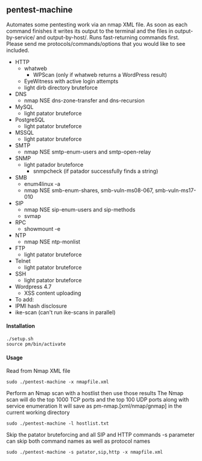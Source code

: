 pentest-machine
------
Automates some pentesting work via an nmap XML file. As soon as each command finishes it writes its output to the terminal and the files in output-by-service/ and output-by-host/. Runs fast-returning commands first. Please send me protocols/commands/options that you would like to see included.

* HTTP
  * whatweb
    * WPScan (only if whatweb returns a WordPress result)
  * EyeWitness with active login attempts
  * light dirb directory bruteforce
* DNS
  * nmap NSE dns-zone-transfer and dns-recursion
* MySQL
  * light patator bruteforce
* PostgreSQL
  * light patator bruteforce
* MSSQL
  * light patator bruteforce
* SMTP
  * nmap NSE smtp-enum-users and smtp-open-relay
* SNMP
  * light patador bruteforce
    * snmpcheck (if patador successfully finds a string)
* SMB
  * enum4linux -a
  * nmap NSE smb-enum-shares, smb-vuln-ms08-067, smb-vuln-ms17-010
* SIP
  * nmap NSE sip-enum-users and sip-methods
  * svmap
* RPC
  * showmount -e
* NTP
  * nmap NSE ntp-monlist
* FTP
  * light patator bruteforce
* Telnet
  * light patator bruteforce
* SSH
  * light patator bruteforce
* Wordpress 4.7
  * XSS content uploading
* To add:
* IPMI hash disclosure
* ike-scan (can't run ike-scans in parallel)



#### Installation
```
./setup.sh
source pm/bin/activate
```

#### Usage
Read from Nmap XML file

```sudo ./pentest-machine -x nmapfile.xml```


Perform an Nmap scan with a hostlist then use those results
The Nmap scan will do the top 1000 TCP ports and the top 100 UDP ports along with service enumeration
It will save as pm-nmap.[xml/nmap/gnmap] in the current working directory

```sudo ./pentest-machine -l hostlist.txt```


Skip the patator bruteforcing and all SIP and HTTP commands
-s parameter can skip both command names as well as protocol names

```sudo ./pentest-machine -s patator,sip,http -x nmapfile.xml```
